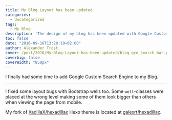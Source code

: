 ```yaml
---
title: My Blog Layout has been updated
categories:
  - Uncategorized
tags:
  - My Blog
description: 'The design of my blog has been updated with Google Custom Search Engine and some other fixes.'
toc: false
date: "2016-09-16T13:20:10+02:00"
author: Alexander Trost
cover: /post/2016/My-Blog-Layout-has-been-updated/blog_gce_search_bar.png
coverbig: false
coverWidth: "850px"
---
```


I finally had some time to add Google Custom Search Engine to my Blog.

***

I fixed some layout bugs with Bootstrap wells too. Some `well`-classes were placed at the wrong level making some of them look bigger than others when viewing the page from mobile.

My fork of [XadillaX/hexadillax](https://github.com/XadillaX/hexadillax) Hexo theme is located at [galexrt/hexadillax](https://github.com/galexrt/hexadillax).
